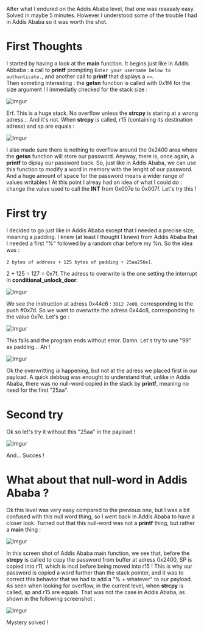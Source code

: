After what I endured on the Addis Ababa level, that one was reaaaaly easy. Solved in maybe 5 minutes. However I understood some of the trouble I had in Addis Ababa so it was worth the shot.

# First Thoughts

I started by having a look at the **main** function. It begins just like in Addis Abbaba : a call to **printf** prompting `Enter your username below to authenticate.`, and another call to **printf** that displays a `>>`.  
Then someting interesting : the **getsn** function is called with 0x1f4 for the size argument ! I immediatly checked for the stack size : 

![Imgur](https://imgur.com/T3zIKit.png)

Erf. This is a huge stack. No overflow unless the **strcpy** is staring at a wrong adress... And it's not. When **strcpy** is called, r15 (containing its destination adress) and sp are equals :

![Imgur](https://imgur.com/WpRYCIz.png)

I also made sure there is nothing to overflow around the 0x2400 area where the **getsn** function will store our password. Anyway, there is, once again, a **printf** to diplay our password back. So, just like in Addis Ababa, we can use this function to modify a word in memory with the lenght of our password. And a huge amount of space for the password means a wider range of values writables !
At this point I alreay had an idea of what I could do : change the value used to call the **INT** from 0x007e to 0x007f. Let's try this !    
  
# First try

I decided to go just like in Addis Ababa except that I needed a precise size, meaning a padding. I knew (at least I thought I knew) from Addis Ababa that I needed a first "%" followed by a random char before my %n. So the idea was :  

`2 bytes of address + 125 bytes of padding + 25aa256e]`. 

2 + 125 = 127 = 0x7f. The adress to overwrite is the one setting the interrupt in **conditional_unlock_door**: 
  
![Imgur](https://imgur.com/vSPK1Bh.png)

We see the instruction at adress 0x44c6 : `3012 7e00`, corresponding to the push #0x7d. So we want to overwrite the adress 0x44c8, corresponding to the value 0x7e.  Let's go :

![Imgur](https://imgur.com/lVSdcy2.png)

This fails and the program ends without error. Damn. Let's try to une "99" as padding... Ah ! 
  
![Imgur](https://imgur.com/g32bjCJ.png)

Ok the overwritting *is* happening, but not at the adress we placed first in our payload. A quick debbug was enought to understand that, unlike in Addis Ababa, there was no null-word copied in the stack by **printf**, meaning no need for the first "25aa". 

# Second try
  
Ok so let's try it without this "25aa" in the payload !

![Imgur](https://imgur.com/AvNtYKK.png)
  
And... Succes !
  
# What about that null-word in Addis Ababa ?
  
Ok this level was very easy compared to the previous one, but I was a bit confused with this null word thing, so I went back in Addis Ababa to have a closer look. Turned out that this null-word was not a **printf** thing, but rather a **main** thing :

![Imgur](https://imgur.com/OH1Qvxn.png)

In this screen shot of Addis Ababa main function, we see that, before the **strcpy** is called to copy the password from buffer at adress 0x2400, SP is copied into r11, which is incd before being moved into r15 ! This is why our password is copied a word further than the stack pointer, and it was to correct this behavior that we had to add a "% + whatever" to our payload. As seen when looking for overflow, in the current level, when **strcpy** is called, sp and r15 are equals. That was not the case in Addis Ababa, as shown in the following screenshot :
  
![Imgur](https://imgur.com/hB7SORa.png)

Mystery solved !
  
